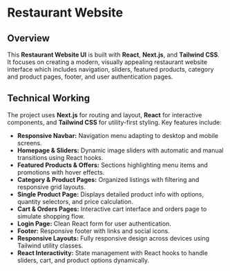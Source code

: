# Restaurant Website

## Overview

This **Restaurant Website UI** is built with **React**, **Next.js**, and **Tailwind CSS**. It focuses on creating a modern, visually appealing restaurant website interface which includes navigation, sliders, featured products, category and product pages, footer, and user authentication pages.

## Technical Working

The project uses **Next.js** for routing and layout, **React** for interactive components, and **Tailwind CSS** for utility-first styling. Key features include:

- **Responsive Navbar:** Navigation menu adapting to desktop and mobile screens.  
- **Homepage & Sliders:** Dynamic image sliders with automatic and manual transitions using React hooks.  
- **Featured Products & Offers:** Sections highlighting menu items and promotions with hover effects.  
- **Category & Product Pages:** Organized listings with filtering and responsive grid layouts.  
- **Single Product Page:** Displays detailed product info with options, quantity selectors, and price calculation.  
- **Cart & Orders Pages:** Interactive cart interface and orders page to simulate shopping flow.  
- **Login Page:** Clean React form for user authentication.  
- **Footer:** Responsive footer with links and social icons.  
- **Responsive Layouts:** Fully responsive design across devices using Tailwind utility classes.  
- **React Interactivity:** State management with React hooks to handle sliders, cart, and product options dynamically.
